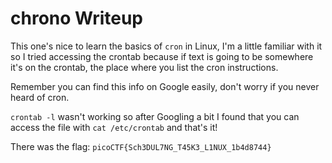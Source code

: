 # chrono Writeup

This one's nice to learn the basics of `cron` in Linux, I'm a little familiar with it so I tried accessing the crontab because if text is going to be somewhere it's on the crontab, the place where you list the cron instructions.

Remember you can find this info on Google easily, don't worry if you never heard of cron.

`crontab -l` wasn't working so after Googling a bit I found that you can access the file with `cat /etc/crontab` and that's it!

There was the flag: `picoCTF{Sch3DUL7NG_T45K3_L1NUX_1b4d8744}`
